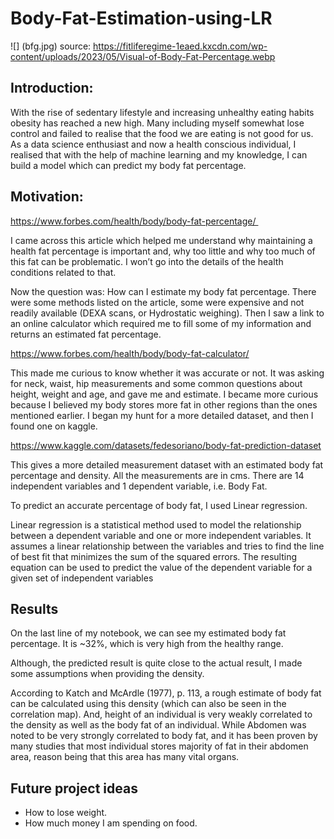 # Body-Fat-Estimation-using-LR

![] (bfg.jpg)
source: https://fitliferegime-1eaed.kxcdn.com/wp-content/uploads/2023/05/Visual-of-Body-Fat-Percentage.webp

## Introduction:
With the rise of sedentary lifestyle and increasing unhealthy eating habits obesity has reached a new high. Many including myself somewhat lose control and failed to realise that the food we are eating is not good for us. As a data science enthusiast and now a health conscious individual, I realised that with the help of machine learning and my knowledge, I can build a model which can predict my body fat percentage.

## Motivation:

https://www.forbes.com/health/body/body-fat-percentage/ 

I came across this article which helped me understand why maintaining a health fat percentage is important and, why too little and why too much of this fat can be problematic. I won’t go into the details of the health conditions related to that.

Now the question was: How can I estimate my body fat percentage. There were some methods listed on the article, some were expensive and not readily available (DEXA scans, or Hydrostatic weighing). Then I saw a link to an online calculator which required me to fill some of my information and returns an estimated fat percentage.

https://www.forbes.com/health/body/body-fat-calculator/

This made me curious to know whether it was accurate or not. It was asking for neck, waist, hip measurements and some common questions about height, weight and age, and gave me and estimate. 
I became more curious because I believed my body stores more fat in other regions than the ones mentioned earlier. I began my hunt for a more detailed dataset, and then I found one on kaggle.

https://www.kaggle.com/datasets/fedesoriano/body-fat-prediction-dataset

This gives a more detailed measurement dataset with an estimated body fat percentage and density. All the measurements are in cms.
There are 14 independent variables and 1 dependent variable, i.e. Body Fat.

To predict an accurate percentage of body fat, I used Linear regression.

Linear regression is a statistical method used to model the relationship between a dependent variable and one or more independent variables. It assumes a linear relationship between the variables and tries to find the line of best fit that minimizes the sum of the squared errors. The resulting equation can be used to predict the value of the dependent variable for a given set of independent variables

## Results

On the last line of my notebook, we can see my estimated body fat percentage. It is ~32%, which is very high from the healthy range.

Although, the predicted result is quite close to the actual result, I made some assumptions when providing the density.

According to Katch and McArdle (1977), p. 113, a rough estimate of body fat can be calculated using this density (which can also be seen in the correlation map). And, height of an individual is very weakly correlated to the density as well as the body fat of an individual. While Abdomen was noted to be very strongly correlated to body fat, and it has been proven by many studies that most individual stores majority of fat in their abdomen area, reason being that this area has many vital organs.

## Future project ideas
- How to lose weight.
- How much money I am spending on food.

